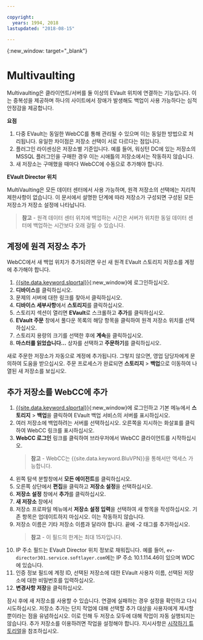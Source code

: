 ```yaml
---

copyright:
  years: 1994, 2018
lastupdated: "2018-08-15"

---
```

{:new_window: target="_blank"}

# Multivaulting

Multivaulting은 클라이언트/서버를 둘 이상의 EVault 위치에 연결하는 기능입니다. 이는 중복성을 제공하며 하나의 사이트에서 장애가 발생해도 백업이 사용 가능하다는 심적 안정감을 제공합니다. 

**요점**

1. 다중 EVault는 동일한 WebCC를 통해 관리될 수 있으며 이는 동일한 방법으로 처리됩니다. 유일한 차이점은 저장소 선택이 서로 다르다는 점입니다.
2. 플러그인 라이센싱은 저장소별 기준입니다. 예를 들어, 워싱턴 DC에 있는 저장소의 MSSQL 플러그인을 구매한 경우 이는 시애틀의 저장소에서는 작동하지 않습니다.
3. 새 저장소는 구매했을 때마다 WebCC에 수동으로 추가해야 합니다.

**EVault Director 위치**

MultiVaulting은 모든 데이터 센터에서 사용 가능하며, 원격 저장소의 선택에는 지리적 제한사항이 없습니다. 이 문서에서 설명한 단계에 따라 저장소가 구성되면 구성된 모든 저장소가 저장소 설정에 나타납니다.

>**참고** - 원격 데이터 센터 위치에 백업하는 시간은 서버가 위치한 동일 데이터 센터에 백업하는 시간보다 오래 걸릴 수 있습니다.

## 계정에 원격 저장소 추가

WebCC에서 새 백업 위치가 추가되려면 우선 새 원격 EVault 스토리지 저장소를 계정에 추가해야 합니다. 

1. [{{site.data.keyword.slportal}}](https://control.softlayer.com/){:new_window}에 로그인하십시오.
2. **디바이스**를 클릭하십시오.
3. 문제의 서버에 대한 링크를 찾아서 클릭하십시오.
4. **디바이스 세부사항**에서 **스토리지**를 클릭하십시오.
5. 스토리지 섹션이 열리면 **EVault**로 스크롤하고 **추가**를 클릭하십시오.
6. **EVault 주문** 창에서 풀다운 목록의 해당 항목을 클릭하여 원격 저장소 위치를 선택하십시오.
7. 스토리지 용량의 크기를 선택한 후에 **계속**을 클릭하십시오.
8. **마스터를 읽었습니다...** 상자를 선택하고 **주문하기**를 클릭하십시오.

새로 주문한 저장소가 자동으로 계정에 추가됩니다. 그렇지 않으면, 영업 담당자에게 문의하여 도움을 받으십시오.
주문 프로세스가 완료되면 **스토리지** > **백업**으로 이동하여 나열된 새 저장소를 보십시오.

## 추가 저장소를 WebCC에 추가

1. [{{site.data.keyword.slportal}}](https://control.softlayer.com/){:new_window}에 로그인하고 기본 메뉴에서 **스토리지** > **백업**을 클릭하여 EVault 백업 서비스의 서버를 표시하십시오. 
2. 여러 저장소에 백업하려는 서버를 선택하십시오. 오른쪽을 지시하는 화살표를 클릭하여 WebCC 링크를 표시하십시오.
3. **WebCC 로그인** 링크를 클릭하여 브라우저에서 WebCC 클라이언트를 시작하십시오.
   >**참고** - WebCC는 {{site.data.keyword.BluVPN}}을 통해서만 액세스 가능합니다.
4. 왼쪽 탐색 분할창에서 **모든 에이전트**를 클릭하십시오.
5. 오른쪽 상단에서 **편집**을 클릭하고 **저장소 설정**을 선택하십시오.
6. **저장소 설정** 창에서 **추가**를 클릭하십시오.
7. **새 저장소** 창에서
  1. 저장소 프로파일 메뉴에서 **저장소 설정 입력**을 선택하여 새 항목을 작성하십시오. 기존 항목은 업데이트하지 마십시오. 이는 작동하지 않습니다.
  2. 저장소 이름은 기타 저장소 이름과 달라야 합니다. 끝에 -2 태그를 추가하십시오. <br/> 
     >**참고** - 이 필드의 한계는 최대 15자입니다.
  3. IP 주소 필드는 EVault Director 위치 정보로 채워집니다. 예를 들어, `ev-director301.service.softlayer.com`에는 IP 주소 10.1.114.46이 있으며 WDC에 있습니다.
  4. 인증 정보 필드에 계정 ID, 선택된 저장소에 대한 EVault 사용자 이름, 선택된 저장소에 대한 비밀번호를 입력하십시오.
  5. **변경사항 저장**을 클릭하십시오.

잠시 후에 새 저장소를 사용할 수 있습니다. 연결에 실패하는 경우 설정을 확인하고 다시 시도하십시오. 저장소 추가는 단지 작업에 대해 선택할 추가 대상을 사용자에게 제시할 뿐이라는 점을 유념하십시오. 이로 인해 두 저장소 모두에 대해 작업이 자동 실행되지는 않습니다. 추가 저장소를 이용하려면 작업을 설정해야 합니다. 지시사항은 [시작하기 튜토리얼](index.html#getting-started-with-evault-backup-services)을 참조하십시오.
